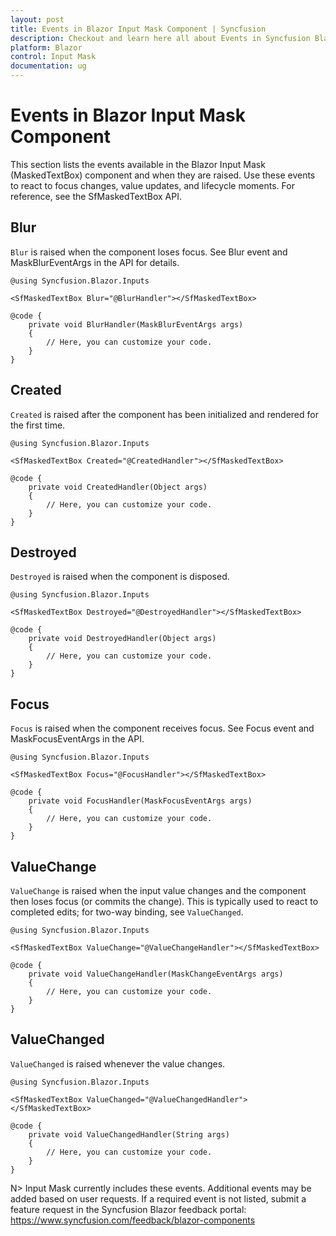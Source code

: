```yaml
---
layout: post
title: Events in Blazor Input Mask Component | Syncfusion
description: Checkout and learn here all about Events in Syncfusion Blazor Input Mask component and much more details.
platform: Blazor
control: Input Mask
documentation: ug
---
```


# Events in Blazor Input Mask Component

This section lists the events available in the Blazor Input Mask (MaskedTextBox) component and when they are raised. Use these events to react to focus changes, value updates, and lifecycle moments. For reference, see the SfMaskedTextBox API.

## Blur

`Blur` is raised when the component loses focus. See Blur event and MaskBlurEventArgs in the API for details.

```cshtml
@using Syncfusion.Blazor.Inputs

<SfMaskedTextBox Blur="@BlurHandler"></SfMaskedTextBox>

@code {
    private void BlurHandler(MaskBlurEventArgs args)
    {
        // Here, you can customize your code.
    }
}
```

## Created

`Created` is raised after the component has been initialized and rendered for the first time.

```cshtml
@using Syncfusion.Blazor.Inputs

<SfMaskedTextBox Created="@CreatedHandler"></SfMaskedTextBox>

@code {
    private void CreatedHandler(Object args)
    {
        // Here, you can customize your code.
    }
}
```

## Destroyed

`Destroyed` is raised when the component is disposed.

```cshtml
@using Syncfusion.Blazor.Inputs

<SfMaskedTextBox Destroyed="@DestroyedHandler"></SfMaskedTextBox>

@code {
    private void DestroyedHandler(Object args)
    {
        // Here, you can customize your code.
    }
}
```

## Focus

`Focus` is raised when the component receives focus. See Focus event and MaskFocusEventArgs in the API.

```cshtml
@using Syncfusion.Blazor.Inputs

<SfMaskedTextBox Focus="@FocusHandler"></SfMaskedTextBox>

@code {
    private void FocusHandler(MaskFocusEventArgs args)
    {
        // Here, you can customize your code.
    }
}
```

## ValueChange

`ValueChange` is raised when the input value changes and the component then loses focus (or commits the change). This is typically used to react to completed edits; for two-way binding, see `ValueChanged`.

```cshtml
@using Syncfusion.Blazor.Inputs

<SfMaskedTextBox ValueChange="@ValueChangeHandler"></SfMaskedTextBox>

@code {
    private void ValueChangeHandler(MaskChangeEventArgs args)
    {
        // Here, you can customize your code.
    }
}
```

## ValueChanged

`ValueChanged` is raised whenever the value changes.
```cshtml
@using Syncfusion.Blazor.Inputs

<SfMaskedTextBox ValueChanged="@ValueChangedHandler"></SfMaskedTextBox>

@code {
    private void ValueChangedHandler(String args)
    {
        // Here, you can customize your code.
    }
}
```

N> Input Mask currently includes these events. Additional events may be added based on user requests. If a required event is not listed, submit a feature request in the Syncfusion Blazor feedback portal: https://www.syncfusion.com/feedback/blazor-components